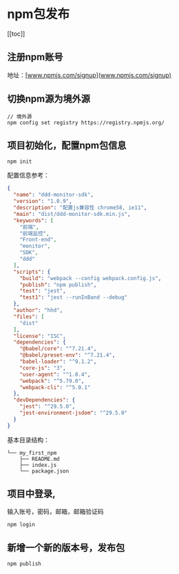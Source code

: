
# npm包发布
[[toc]]


## 注册npm账号
地址：[www.npmjs.com/signup](www.npmjs.com/signup)

## 切换npm源为境外源
```shell
// 境外源
npm config set registry https://registry.npmjs.org/
```

## 项目初始化，配置npm包信息
```shell
npm init
```

配置信息参考：
```json
{
  "name": "ddd-monitor-sdk",
  "version": "1.0.9",
  "description": "配置js兼容性 chrome58, ie11",
  "main": "dist/ddd-monitor-sdk.min.js",
  "keywords": [
    "前端",
    "前端监控",
    "Front-end",
    "monitor",
    "SDK",
    "ddd"
  ],
  "scripts": {
    "build": "webpack --config webpack.config.js",
    "publish": "npm publish",
    "test": "jest",
    "test1": "jest --runInBand --debug"
  },
  "author": "hhd",
  "files": [
    "dist"
  ],
  "license": "ISC",
  "dependencies": {
    "@babel/core": "^7.21.4",
    "@babel/preset-env": "^7.21.4",
    "babel-loader": "^9.1.2",
    "core-js": "3",
    "user-agent": "^1.0.4",
    "webpack": "^5.79.0",
    "webpack-cli": "^5.0.1"
  },
  "devDependencies": {
    "jest": "^29.5.0",
    "jest-environment-jsdom": "^29.5.0"
  }
}
```

基本目录结构：
```
└── my_first_npm
    ├── README.md
    ├── index.js
    └── package.json
```

## 项目中登录, 
输入账号，密码，邮箱，邮箱验证码
```shell
npm login
```

## 新增一个新的版本号，发布包
```shell
npm publish
```